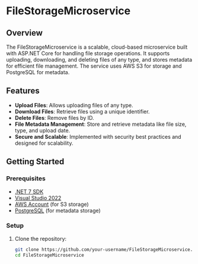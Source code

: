 # FileStorageMicroservice

## Overview

The FileStorageMicroservice is a scalable, cloud-based microservice built with ASP.NET Core for handling file storage operations. It supports uploading, downloading, and deleting files of any type, and stores metadata for efficient file management. The service uses AWS S3 for storage and PostgreSQL for metadata.

## Features

- **Upload Files**: Allows uploading files of any type.
- **Download Files**: Retrieve files using a unique identifier.
- **Delete Files**: Remove files by ID.
- **File Metadata Management**: Store and retrieve metadata like file size, type, and upload date.
- **Secure and Scalable**: Implemented with security best practices and designed for scalability.

## Getting Started

### Prerequisites

- [.NET 7 SDK](https://dotnet.microsoft.com/download/dotnet/7.0)
- [Visual Studio 2022](https://visualstudio.microsoft.com/vs/)
- [AWS Account](https://aws.amazon.com/) (for S3 storage)
- [PostgreSQL](https://www.postgresql.org/) (for metadata storage)

### Setup

1. Clone the repository:

   ```bash
   git clone https://github.com/your-username/FileStorageMicroservice.git
   cd FileStorageMicroservice
